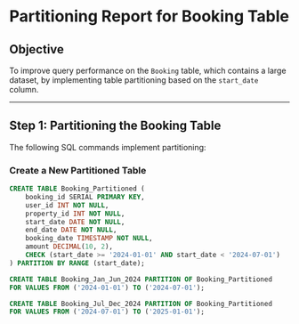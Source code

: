 # Partitioning Report for Booking Table

## Objective

To improve query performance on the `Booking` table, which contains a large dataset, by implementing table partitioning based on the `start_date` column.

---

## Step 1: Partitioning the Booking Table

The following SQL commands implement partitioning:

### Create a New Partitioned Table
```sql
CREATE TABLE Booking_Partitioned (
    booking_id SERIAL PRIMARY KEY,
    user_id INT NOT NULL,
    property_id INT NOT NULL,
    start_date DATE NOT NULL,
    end_date DATE NOT NULL,
    booking_date TIMESTAMP NOT NULL,
    amount DECIMAL(10, 2),
    CHECK (start_date >= '2024-01-01' AND start_date < '2024-07-01')
) PARTITION BY RANGE (start_date);

CREATE TABLE Booking_Jan_Jun_2024 PARTITION OF Booking_Partitioned 
FOR VALUES FROM ('2024-01-01') TO ('2024-07-01');

CREATE TABLE Booking_Jul_Dec_2024 PARTITION OF Booking_Partitioned 
FOR VALUES FROM ('2024-07-01') TO ('2025-01-01');
